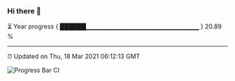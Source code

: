 ### Hi there 👋

⏳ Year progress { ██████▁▁▁▁▁▁▁▁▁▁▁▁▁▁▁▁▁▁▁▁▁▁▁▁ } 20.89 %

---

⏰ Updated on Thu, 18 Mar 2021 06:12:13 GMT

![Progress Bar CI](https://github.com/liununu/liununu/workflows/Progress%20Bar%20CI/badge.svg)
